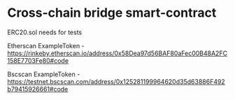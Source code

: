 # Cross-chain bridge smart-contract
ERC20.sol needs for tests 

Etherscan ExampleToken - https://rinkeby.etherscan.io/address/0x58Dea97d56BAF80aFec00B48A2FC158E7703Fe80#code

Bscscan ExampleToken - https://testnet.bscscan.com/address/0x125281199964620d35d63886F492b79415926661#code
